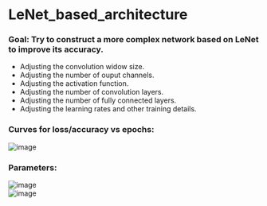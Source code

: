 # LeNet_based_architecture

### Goal: Try to construct a more complex network based on LeNet to improve its accuracy. 

- Adjusting the convolution widow size.
- Adjusting the number of ouput channels.
- Adjusting the activation function.
- Adjusting the number of convolution layers.
- Adjusting the number of fully connected layers.
- Adjusting the learning rates and other training details.

### Curves for loss/accuracy vs epochs:
![image](https://user-images.githubusercontent.com/70276800/140687386-7d497499-fb7e-4234-8ca1-d76206c06c15.png)

### Parameters:
![image](https://user-images.githubusercontent.com/70276800/140687434-755b45a6-a115-4d39-bef5-3aa6bfa6d761.png)\
![image](https://user-images.githubusercontent.com/70276800/140687846-0dcac034-825e-4273-93ce-f2a3a53f742f.png)

